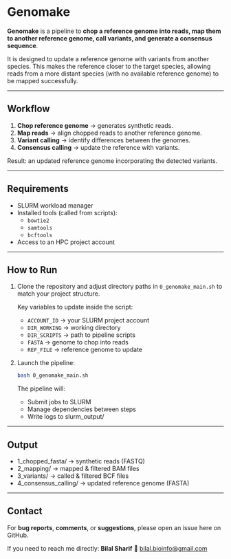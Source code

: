# Genomake

**Genomake** is a pipeline to **chop a reference genome into reads, map them to another reference genome, call variants, and generate a consensus sequence**.

It is designed to update a reference genome with variants from another species. This makes the reference closer to the target species, allowing reads from a more distant species (with no available reference genome) to be mapped successfully.

---

## Workflow

1. **Chop reference genome** → generates synthetic reads.
2. **Map reads** → align chopped reads to another reference genome.
3. **Variant calling** → identify differences between the genomes.
4. **Consensus calling** → update the reference with variants.

Result: an updated reference genome incorporating the detected variants.

---

## Requirements

- SLURM workload manager
- Installed tools (called from scripts):
  - `bowtie2`
  - `samtools`
  - `bcftools`
- Access to an HPC project account

---

## How to Run

1. Clone the repository and adjust directory paths in `0_genomake_main.sh` to match your project structure.

   Key variables to update inside the script:
   - `ACCOUNT_ID` → your SLURM project account
   - `DIR_WORKING` → working directory
   - `DIR_SCRIPTS` → path to pipeline scripts
   - `FASTA` → genome to chop into reads
   - `REF_FILE` → reference genome to update

2. Launch the pipeline:

   ```bash
   bash 0_genomake_main.sh
   ```
   The pipeline will:

   - Submit jobs to SLURM
   - Manage dependencies between steps
   - Write logs to slurm_output/

---

## Output

   - 1_chopped_fasta/ → synthetic reads (FASTQ)
   - 2_mapping/ → mapped & filtered BAM files
   - 3_variants/ → called & filtered BCF files
   - 4_consensus_calling/ → updated reference genome (FASTA)

---
## Contact

For **bug reports**, **comments**, or **suggestions**, please open an issue here on GitHub.

If you need to reach me directly:
**Bilal Sharif**
📧 [bilal.bioinfo@gmail.com](mailto:bilal.bioinfo@gmail.com)
